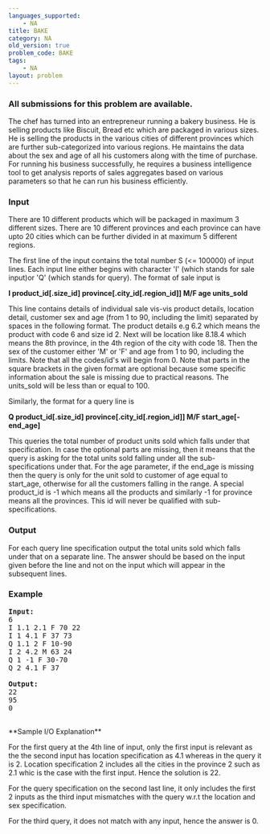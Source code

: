 ```yaml
---
languages_supported:
    - NA
title: BAKE
category: NA
old_version: true
problem_code: BAKE
tags:
    - NA
layout: problem
---
```

###  All submissions for this problem are available. 

The chef has turned into an entrepreneur running a bakery business. He is selling products like Biscuit, Bread etc which are packaged in various sizes. He is selling the products in the various cities of different provinces which are further sub-categorized into various regions. He maintains the data about the sex and age of all his customers along with the time of purchase. For running his business successfully, he requires a business intelligence tool to get analysis reports of sales aggregates based on various parameters so that he can run his business efficiently.

### Input

There are 10 different products which will be packaged in maximum 3 different sizes. There are 10 different provinces and each province can have upto 20 cities which can be further divided in at maximum 5 different regions.

 The first line of the input contains the total number S (<= 100000) of input lines. Each input line either begins with character 'I' (which stands for sale input)or 'Q' (which stands for query). The format of sale input is 

 **I product\_id\[.size\_id\] province\[.city\_id\[.region\_id\]\] M/F age units\_sold**

 This line contains details of individual sale vis-vis product details, location detail, customer sex and age (from 1 to 90, including the limit) separated by spaces in the following format. The product details e.g 6.2 which means the product with code 6 and size id 2. Next will be location like 8.18.4 which means the 8th province, in the 4th region of the city with code 18. Then the sex of the customer either 'M' or 'F' and age from 1 to 90, including the limits. Note that all the codes/id's will begin from 0. Note that parts in the square brackets in the given format are optional because some specific information about the sale is missing due to practical reasons. The units\_sold will be less than or equal to 100. 

 Similarly, the format for a query line is 

 **Q product\_id\[.size\_id\] province\[.city\_id\[.region\_id\]\] M/F start\_age\[-end\_age\]**

 This queries the total number of product units sold which falls under that specification. In case the optional parts are missing, then it means that the query is asking for the total units sold falling under all the sub-specifications under that. For the age parameter, if the end\_age is missing then the query is only for the unit sold to customer of age equal to start\_age, otherwise for all the customers falling in the range. A special product\_id is -1 which means all the products and similarly -1 for province means all the provinces. This id will never be qualified with sub-specifications.

### Output

For each query line specification output the total units sold which falls under that on a separate line. The answer should be based on the input given before the line and not on the input which will appear in the subsequent lines.

### Example

<pre><b>Input:</b>
6
I 1.1 2.1 F 70 22
I 1 4.1 F 37 73
Q 1.1 2 F 10-90
I 2 4.2 M 63 24
Q 1 -1 F 30-70
Q 2 4.1 F 37

<b>Output:</b>
22
95
0

</pre>**Sample I/O Explanation**

 For the first query at the 4th line of input, only the first input is relevant as the the second input has location specification as 4.1 whereas in the query it is 2. Location specification 2 includes all the cities in the province 2 such as 2.1 whic is the case with the first input. Hence the solution is 22. 

 For the query specification on the second last line, it only includes the first 2 inputs as the third input mismatches with the query w.r.t the location and sex specification.

 For the third query, it does not match with any input, hence the answer is 0.
